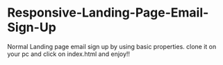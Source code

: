 # Responsive-Landing-Page-Email-Sign-Up
Normal Landing page email sign up by using basic properties.
clone it on your pc and click on index.html and enjoy!!
